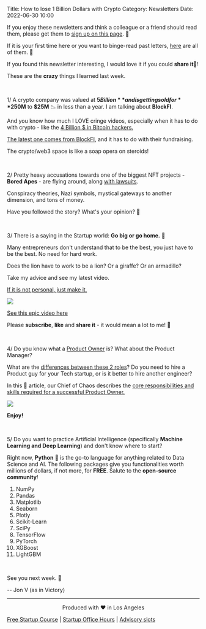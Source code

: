 Title: How to lose 1 Billion Dollars with Crypto
Category: Newsletters
Date: 2022-06-30 10:00

If you enjoy these newsletters and think a colleague or a friend should read them, please get them to [sign up on this page](https://jon.io/). 📝

If it is your first time here or you want to binge-read past letters, [here](https://jon.io/category/newsletters) are all of them. 📰

If you found this newsletter interesting, I would love it if you could **share it**🔗!

These are the **crazy** things I learned last week.

<br>

1/ A crypto company was valued at **$5 Billion** and is getting sold for **$250M** to **$25M** 📉 in less than a year. I am talking about **BlockFI**.

And you know how much I LOVE cringe videos, especially when it has to do with crypto - like the [4 Billion $ in Bitcoin hackers.](https://jon.io/the-hackers-that-were-really-rappers-and-job-security)

[The latest one comes from BlockFI](https://twitter.com/gordolven/status/1540846274055786496?s=20&t=JbmtM1_SpQ4bPTp0m6Fpig), and it has to do with their fundraising.

The crypto/web3 space is like a soap opera on steroids!

<br>

2/ Pretty heavy accusations towards one of the biggest NFT projects - **Bored Apes** - are flying around, along [with lawsuits](https://decrypt.co/103799/bored-ape-founders-nazi-disinformation-campaign-demented-troll).

Conspiracy theories, Nazi symbols, mystical gateways to another dimension, and tons of money.

Have you followed the story? What's your opinion? 🤔

<br>

3/ There is a saying in the Startup world: **Go big or go home.** 🚀

Many entrepreneurs don't understand that to be the best, you just have to be the best. No need for hard work.

Does the lion have to work to be a lion? Or a giraffe? Or an armadillo?

Take my advice and see my latest video.

[If it is not personal, just make it.](https://youtu.be/Q4aOEiuClsM)

![](https://sendfoxprod.b-cdn.net/media/PQpb4a6aHsx4u6Ot7uYoLLN5d3RAsB1PKO79cdHF16325)

[See this epic video here](https://youtu.be/Q4aOEiuClsM)

Please **subscribe**, **like** and **share it** - it would mean a lot to me! 🙏

<br>

4/ Do you know what a [Product Owner](https://www.scrum.org/resources/what-is-a-product-owner) is? What about the Product Manager? 

What are the [differences between these 2 roles](https://www.productplan.com/learn/product-manager-vs-product-owner/)? Do you need to hire a Product guy for your Tech startup, or is it better to hire another engineer?

In this 📰 article, our Chief of Chaos describes the [core responsibilities and skills required for a successful Product Owner.](https://medium.com/@papaemman.pan/what-is-a-product-owner-po-86f800f479cb)

![](https://sendfoxprod.b-cdn.net/media/Lmenz0OIyTIZlp4CbjZHIFYqWjQKwH62Wx4f2Z7e16325)

**Enjoy!**

<br>

5/ Do you want to practice Artificial Intelligence (specifically **Machine Learning and Deep Learning**) and don't know where to start?

Right now, **Python** 🐍 is the go-to language for anything related to Data Science and AI. The following packages give you functionalities worth millions of dollars, if not more, for **FREE**. Salute to the **open-source community**!

1. NumPy
2. Pandas
3. Matplotlib
4. Seaborn
5. Plotly
6. Scikit-Learn
7. SciPy
8. TensorFlow
9. PyTorch
10. XGBoost
11. LightGBM

<br>

See you next week. 🚀

-- Jon V (as in Victory)

---

<div align="center">
  Produced with ❤️ in Los Angeles
</div>


[Free Startup Course](https://jon.io/pages/built-to-fail) | [Startup Office Hours](https://jon.io/startup-office-hours) | [Advisory slots](https://jon.io/advisory)
